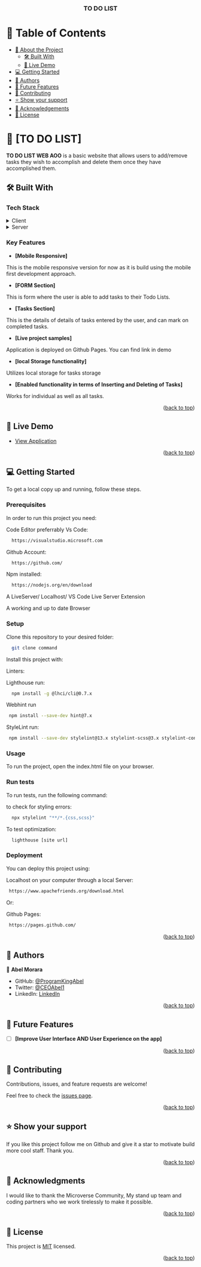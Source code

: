 <a name="readme-top"></a>

<div align="center">  

  <h3><b>TO DO LIST</b></h3>

</div>

# 📗 Table of Contents

- [📖 About the Project](#about-project)
  - [🛠 Built With](#built-with)    
  - [🚀 Live Demo](#live-demo)
- [💻 Getting Started](#getting-started)
- [👥 Authors](#authors)
- [🔭 Future Features](#future-features)
- [🤝 Contributing](#contributing)
- [⭐️ Show your support](#support)
- [🙏 Acknowledgements](#acknowledgements)
- [📝 License](#license)



# 📖 [TO DO LIST] <a name="about-project"></a>


**TO DO LIST WEB AOO** is a basic website that allows users to add/remove tasks they wish to accomplish and delete them once they have accomplished them.

## 🛠 Built With <a name="built-with"></a>

### Tech Stack <a name="tech-stack"></a>

<details>
  <summary>Client</summary>
  <ul>
    <li><a href="https://www.microverse.org/">HTML5</a></li>
    <li><a href="https://www.microverse.org/">CSS3</a></li>
    <li><a href="https://www.microverse.org/">JAVASCRIPT</a></li>
  </ul>
</details>

<details>
  <summary>Server</summary>
  <ul>
    <li><a href="https://marketplace.visualstudio.com/items?itemName=ritwickdey.LiveServer">VS CODE Live Server Extension</a></li>
    <li><a href="https://webpack.js.org/configuration/dev-server/">WEBPACK DEV SERVER</a></li>

  </ul>
</details>


### Key Features <a name="key-features"></a>

- **[Mobile Responsive]**

This is the mobile responsive version for now as it is build using the mobile first development approach.


- **[FORM Section]**

This is form where the user is able to add tasks to their Todo Lists.

- **[Tasks Section]**

This is the details of details of tasks entered by the user, and can mark on completed tasks.

- **[Live project samples]**

Application is deployed on Github Pages. You can find link in demo

- **[local Storage functionality]**

Utilizes local storage for tasks storage

- **[Enabled functionality in terms of Inserting and Deleting of Tasks]**

Works for individual as well as all tasks.

<p align="right">(<a href="#readme-top">back to top</a>)</p>


## 🚀 Live Demo <a name="live-demo"></a>

- [View Application](https://programkingabel.github.io/Todo-List/dist/)

<p align="right">(<a href="#readme-top">back to top</a>)</p>


## 💻 Getting Started <a name="getting-started"></a>

To get a local copy up and running, follow these steps.

### Prerequisites

In order to run this project you need:

Code Editor preferrably Vs Code:

```sh
  https://visualstudio.microsoft.com
```
Github Account:
```sh
  https://github.com/
```
Npm installed: 
```sh
  https://nodejs.org/en/download
```

A LiveServer/ Localhost/ VS Code Live Server Extension

A working and up to date Browser

### Setup

Clone this repository to your desired folder:

```sh
  git clone command
```

Install this project with:

Linters:

Lighthouse run:
```sh
  npm install -g @lhci/cli@0.7.x
```
Webhint run 
```sh
 npm install --save-dev hint@7.x
```
StyleLint run:
```sh
 npm install --save-dev stylelint@13.x stylelint-scss@3.x stylelint-config-standard@21.x stylelint-csstree-validator@1.x
```

### Usage

To run the project, open the index.html file on your browser.


### Run tests

To run tests, run the following command:

to check for styling errors:

```sh
  npx stylelint "**/*.{css,scss}"
```
To test optimization:
```sh
  lighthouse [site url]
```

### Deployment

You can deploy this project using:

Localhost on your computer through a local Server:


```sh
 https://www.apachefriends.org/download.html
```

Or:

Github Pages:

```sh
 https://pages.github.com/
```




<p align="right">(<a href="#readme-top">back to top</a>)</p>

## 👥 Authors <a name="authors"></a>


👤 **Abel Morara**

- GitHub: [@ProgramKingAbel](https://github.com/ProgramKingAbel)
- Twitter: [@CEOAbel1](https://twitter.com/CEOAbel1)
- LinkedIn: [LinkedIn](https://www.linkedin.com/in/abelmatundamorara-451340250)


<p align="right">(<a href="#readme-top">back to top</a>)</p>


## 🔭 Future Features <a name="future-features"></a>



- [ ] **[Improve User Interface AND User Experience on the app]**


<p align="right">(<a href="#readme-top">back to top</a>)</p>


## 🤝 Contributing <a name="contributing"></a>

Contributions, issues, and feature requests are welcome!

Feel free to check the [issues page](../../issues/).

<p align="right">(<a href="#readme-top">back to top</a>)</p>


## ⭐️ Show your support <a name="support"></a>

If you like this project follow me on Github and give it a star to motivate build more cool staff. Thank you.

<p align="right">(<a href="#readme-top">back to top</a>)</p>


## 🙏 Acknowledgments <a name="acknowledgements"></a>


I would like to thank the Microverse Community, My stand up team and coding partners who we work tirelessly to make it possible.

<p align="right">(<a href="#readme-top">back to top</a>)</p>


## 📝 License <a name="license"></a>

This project is [MIT](./LICENSE.TXT) licensed.


<p align="right">(<a href="#readme-top">back to top</a>)</p>